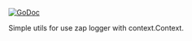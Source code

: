 [![GoDoc](https://godoc.org/github.com/rekby/zapcontext?status.svg)](https://godoc.org/github.com/rekby/zapcontext)

Simple utils for use zap logger with context.Context.

